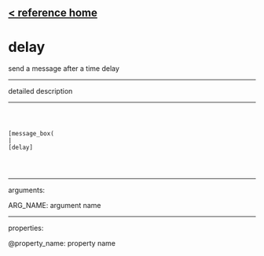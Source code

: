 [< reference home](ceammc_lib.html)
---

# delay


send a message after a time delay

---

detailed description
<br>


---


```



[message_box(                                 
|
[delay]


            
```

---
arguments:

ARG_NAME: argument name<br>

---
properties:

@property_name: property name<br>

